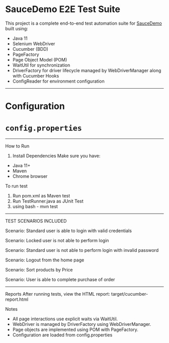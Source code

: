 # SauceDemo E2E Test Suite

This project is a complete end-to-end test automation suite for [SauceDemo](https://www.saucedemo.com/) built using:

- Java 11
- Selenium WebDriver
- Cucumber (BDD)
- PageFactory
- Page Object Model (POM)
- WaitUtil for synchronization
- DriverFactory for driver lifecycle managed by WebDriverManager along
  with Cucumber Hooks
- ConfigReader for environment configuration


*********************************************************

# Configuration

# `config.properties`

*********************************************************

How to Run
1. Install Dependencies
Make sure you have:
- Java 11+
- Maven
- Chrome browser

To run test
1. Run pom.xml as Maven test
2. Run TestRunner.java as JUnit Test
2. using bash - mvn test

*********************************************************
TEST SCENARIOS INCLUDED

Scenario: Standard user is able to login with valid credentials

Scenario: Locked user is not able to perform login

Scenario: Standard user is not able to perform login with invalid password

Scenario: Logout from the home page

Scenario: Sort products by Price

Scenario: User is able to complete purchase of order

*********************************************************

Reports
After running tests, view the HTML report:
target/cucumber-report.html

 Notes
- All page interactions use explicit waits via WaitUtil.
- WebDriver is managed by DriverFactory using WebDriverManager.
- Page objects are implemented using POM with PageFactory.
- Configuration are loaded from config.properties
